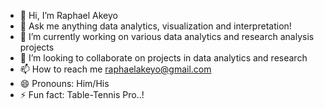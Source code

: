 - 👋 Hi, I’m Raphael Akeyo
- 👀 Ask me anything data analytics, visualization and interpretation!
- 🌱 I’m currently working on various data analytics and research analysis projects
- 💞️ I’m looking to collaborate on projects in data analytics and research 
- 📫 How to reach me raphaelakeyo@gmail.com
- 😄 Pronouns: Him/His
- ⚡ Fun fact: Table-Tennis Pro..!

<!---
Akeyo2024/Akeyo2024 is a ✨ special ✨ repository because its `README.md` (this file) appears on your GitHub profile.
You can click the Preview link to take a look at your changes.
--->
